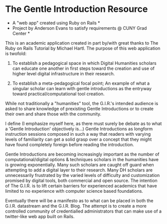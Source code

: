 # The Gentle Introduction Resource
* A "web app" created using Ruby on Rails *
* Project by Anderson Evans to satisfy requirements @ CUNY Grad Center *

This is an academic application created in part by/with great thanks to The Ruby on Rails Tutorial by Michael Hartl.  The purpose of this web application is twofold:

1. To establish a pedagogical space in which Digital Humanities scholars can educate one another in first steps toward the creation and use of higher level digital infrastructure in their research.

2. To establish a meta-pedagogical focal point; An example of what a singular scholar can learn with gentle introductions as the entryway toward practical/computational tool creation.

While not traditionally a "humanities" tool, the G.I.R.'s intended audience is asked to share knowledge of prexisting Gentle Introductions or to create their own and share those with the community.

I define (I emphasize myself here, as there must surely be debate as to what a 'Gentle Introduction' objectively is...) Gentle Introductions as longform instruction sessions composed in such a way that readers with varying levels of familiarity can get a solid grasp over a concept that they might have found completely foreign before reading the introduction.

Gentle Introductions are becoming increasingly important as the number of computational/digital options & techniques scholars in the humanities have is growing exponentially.  Many such scholars are caught off guard when attempting to add a digital layer to their research.  Many DH scholars are unnecessarily frustrated by the varied levels of difficulty and customization promised by digital tools, both commercial and open source.  The intention of The G.I.R. is to lift certain barriers for experienced academics that have limited to no experience with computer science based foundations.

Eventually there will be a manifesto as to what can be placed in both the G.I.R. datastream and the G.I.R. Blog.  The attempt is to create a more controlled community of credentialled administrators that can make use of a twitter-like web app built on Rails.




